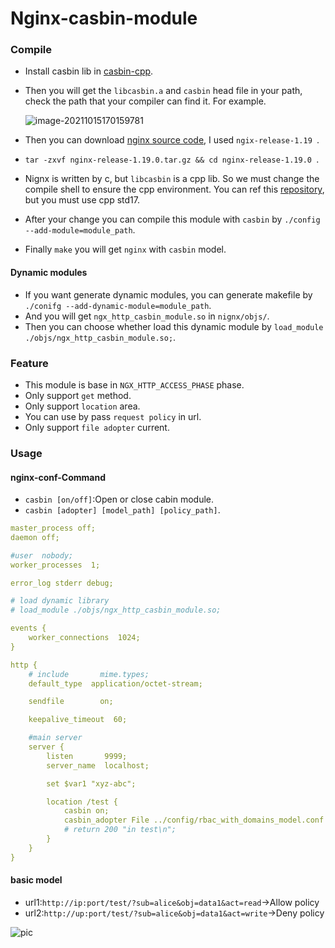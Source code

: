 <!--
 * @Descripttion: 
 * @version: 
 * @Author: Stonex
 * @Date: 2021-10-15 22:12:10
 * @LastEditTime: 2021-10-18 14:53:43
-->
# Nginx-casbin-module

### Compile

+ Install casbin lib in [casbin-cpp](https://github.com/casbin/casbin-cpp).

+ Then you will get the `libcasbin.a` and `casbin` head file in your path, check the path that your compiler can find it. For example.

  ![image-20211015170159781](https://picture-table.oss-cn-beijing.aliyuncs.com/img/image-20211015170159781.png)

+ Then you can download [nginx source code](http://nginx.org/en/download.html), I used `ngix-release-1.19 `.
+ `tar -zxvf nginx-release-1.19.0.tar.gz && cd nginx-release-1.19.0 `.
+ Nignx is written by c, but `libcasbin` is a cpp lib. So we must change the compile shell to ensure the cpp environment. You can ref this [repository](https://github.com/chronolaw/ngx_cpp_dev#usage), but you must use cpp std17.
+ After your change you can compile this module with `casbin` by `./config --add-module=module_path`.
+ Finally `make`  you will get `nginx` with `casbin` model.

#### Dynamic modules
+ If you want generate dynamic modules, you can generate makefile by `./conifg --add-dynamic-module=module_path`.
+ And you will get `ngx_http_casbin_module.so` in `nignx/objs/`.
+ Then you can choose whether load this dynamic module by `load_module ./objs/ngx_http_casbin_module.so;`.

### Feature

+ This module is base in `NGX_HTTP_ACCESS_PHASE` phase.
+ Only support `get` method.
+ Only support `location` area.
+ You can use by pass `request policy` in url.
+ Only support `file adopter` current.

### Usage

#### nginx-conf-Command

+ `casbin [on/off]`:Open or close cabin module.
+ `casbin [adopter] [model_path] [policy_path]`.

``` yaml
master_process off;
daemon off;

#user  nobody;
worker_processes  1;

error_log stderr debug;

# load dynamic library
# load_module ./objs/ngx_http_casbin_module.so;

events {
    worker_connections  1024;
}

http {
    # include       mime.types;
    default_type  application/octet-stream;

    sendfile        on;

    keepalive_timeout  60;

    #main server
    server {
        listen       9999;
        server_name  localhost;

        set $var1 "xyz-abc";

        location /test {
            casbin on;
            casbin_adopter File ../config/rbac_with_domains_model.conf ../config/rbac_with_domains_policy.csv;
            # return 200 "in test\n";
        }
    }
}
```

#### basic model

+ url1:`http://ip:port/test/?sub=alice&obj=data1&act=read`->Allow policy
+ url2:`http://up:port/test/?sub=alice&obj=data1&act=write`->Deny policy

![pic](https://picture-table.oss-cn-beijing.aliyuncs.com/img/pic.png)

